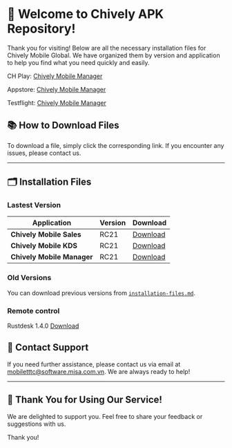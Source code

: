 # 🎉 **Welcome to Chively APK Repository!**

Thank you for visiting! Below are all the necessary installation files for Chively Mobile Global. We have organized them by version and application to help you find what you need quickly and easily.

CH Play:
[Chively Mobile Manager](https://play.google.com/store/apps/details?id=vn.com.misa.chivelymanagerus)

Appstore:
[Chively Mobile Manager](https://apps.apple.com/vn/app/chively-manager/id6747693976)

Testflight:
[Chively Mobile Manager](https://testflight.apple.com/join/wfvTykFb)


## 📚 **How to Download Files**
To download a file, simply click the corresponding link. If you encounter any issues, please contact us.

---

## 🗂️ **Installation Files**

### Lastest Version

| Application | Version | Download |
|---|---|---|
| **Chively Mobile Sales** | RC21 | [Download](https://github.com/CukCuk-US/Chively-US/releases/download/RC21/Sales_RC21_0_0_0.apk) |
| **Chively Mobile KDS** | RC21 | [Download](https://github.com/CukCuk-US/Chively-US/releases/download/RC21/KDS_RC21_0_0_0.apk) |
| **Chively Mobile Manager** | RC21 | [Download](https://github.com/CukCuk-US/Chively-US/releases/download/RC21/Manager_RC21_0_0_0.apk) |

### Old Versions

You can download previous versions from [`installation-files.md`](https://cukcuk-us.github.io/Chively-US/installation-files.html).

### Remote control 
Rustdesk 1.4.0 [Download](https://github.com/rustdesk/rustdesk/releases/download/1.4.0/rustdesk-1.4.0-universal-signed.apk)


## 📧 **Contact Support**

If you need further assistance, please contact us via email at [mobiletttc@software.misa.com.vn](mailto:mobiletttc@software.misa.com.vn). We are always ready to help!

---

## 🚀 **Thank You for Using Our Service!**

We are delighted to support you. Feel free to share your feedback or suggestions with us.

Thank you!
